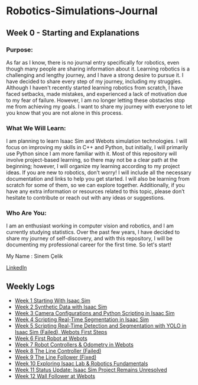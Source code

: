 # Robotics-Simulations-Journal

## Week 0 - Starting and Explanations

### Purpose:
As far as I know, there is no journal entry specifically for robotics, even though many people are sharing information about it. Learning robotics is a challenging and lengthy journey, and I have a strong desire to pursue it. I have decided to share every step of my journey, including my struggles. 
Although I haven't recently started learning robotics from scratch, I have faced setbacks, made mistakes, and experienced a lack of motivation due to my fear of failure. However, I am no longer letting these obstacles stop me from achieving my goals. I want to share my journey with everyone to let you know that you are not alone in this process.

### What We Will Learn:
I am planning to learn Isaac Sim and Webots simulation technologies. I will focus on improving my skills in C++ and Python, but initially, I will primarily use Python since I am more familiar with it. Most of this repository will involve project-based learning, so there may not be a clear path at the beginning; however, I will organize my learning according to my project ideas.
If you are new to robotics, don’t worry! I will include all the necessary documentation and links to help you get started. I will also be learning from scratch for some of them, so we can explore together. Additionally, if you have any extra information or resources related to this topic, please don’t hesitate to contribute or reach out with any ideas or suggestions.

### Who Are You:
I am an enthusiast working in computer vision and robotics, and I am currently studying statistics. Over the past few years, I have decided to share my journey of self-discovery, and with this repository, I will be documenting my professional career for the first time. So let's start!
</br>

My Name : Sinem Çelik

[LinkedIn](https://www.linkedin.com/in/sinem-celik-dl/)


## Weekly Logs

- [Week 1 Starting With Isaac Sim](Week1/)
- [Week 2 Synthetic Data with Isaac Sim](Week2/)
- [Week 3 Camera Configurations and Python Scripting in Isaac Sim](Week3/)
- [Week 4 Scripting Real-Time Segmentation in Isaac Sim](Week4/)
- [Week 5 Scripting Real-Time Detection and Segmentation with YOLO in Isaac Sim (Failed), Webots First Steps](Week5/)
- [Week 6 First Robot at Webots](Week6/)
- [Week 7 Robot Controllers & Odometry in Webots](Week7/)
- [Week 8  The Line Controller (Failed)](Week8/)
- [Week 9  The Line Follower (Fixed)](Week9/)
- [Week 10  Exploring Isaac Lab & Robotics Fundamentals](Week10/)
- [Week 11  Status Update: Isaac Sim Project Remains Unresolved](Week11/)
- [Week 12 Wall Follower at Webots](Week12/)

